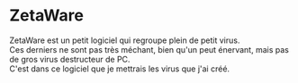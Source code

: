 # ZetaWare
ZetaWare est un petit logiciel qui regroupe plein de petit virus. <br>
Ces derniers ne sont pas très méchant, bien qu'un peut énervant, mais pas de gros virus destructeur de PC. <br>
C'est dans ce logiciel que je mettrais les virus que j'ai créé.
